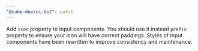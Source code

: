 ```yaml
---
"@cube-dev/ui-kit": patch
---
```


Add `icon` property to Input components. You should use it instead `prefix` property to ensure your icon will have correct paddings.
Styles of Input components have been rewritten to improve consistency and maintenance.
